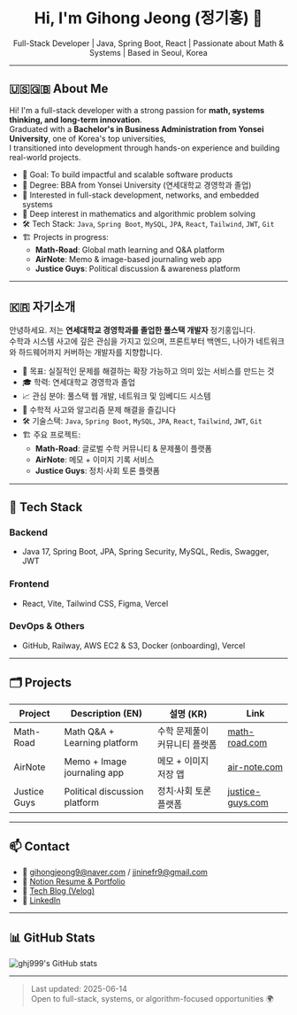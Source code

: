 <h1 align="center">Hi, I'm Gihong Jeong (정기홍) 👋</h1>

<p align="center">
Full-Stack Developer | Java, Spring Boot, React | Passionate about Math & Systems | Based in Seoul, Korea
</p>

---

## 🇺🇸🇬🇧 About Me

Hi! I'm a full-stack developer with a strong passion for **math, systems thinking, and long-term innovation**.  
Graduated with a **Bachelor's in Business Administration from Yonsei University**, one of Korea's top universities,  
I transitioned into development through hands-on experience and building real-world projects.

- 🎯 Goal: To build impactful and scalable software products
- 💼 Degree: BBA from Yonsei University (연세대학교 경영학과 졸업)
- 🧠 Interested in full-stack development, networks, and embedded systems
- 🧮 Deep interest in mathematics and algorithmic problem solving
- 🛠️ Tech Stack: `Java`, `Spring Boot`, `MySQL`, `JPA`, `React`, `Tailwind`, `JWT`, `Git`
- 🏗️ Projects in progress:
  - **Math-Road**: Global math learning and Q&A platform
  - **AirNote**: Memo & image-based journaling web app
  - **Justice Guys**: Political discussion & awareness platform

---

## 🇰🇷 자기소개

안녕하세요. 저는 **연세대학교 경영학과를 졸업한 풀스택 개발자** 정기홍입니다.  
수학과 시스템 사고에 깊은 관심을 가지고 있으며, 프론트부터 백엔드, 나아가 네트워크와 하드웨어까지 커버하는 개발자를 지향합니다.

- 🎯 목표: 실질적인 문제를 해결하는 확장 가능하고 의미 있는 서비스를 만드는 것
- 🎓 학력: 연세대학교 경영학과 졸업
- 📈 관심 분야: 풀스택 웹 개발, 네트워크 및 임베디드 시스템
- 🧮 수학적 사고와 알고리즘 문제 해결을 즐깁니다
- 🛠️ 기술스택: `Java`, `Spring Boot`, `MySQL`, `JPA`, `React`, `Tailwind`, `JWT`, `Git`
- 🏗️ 주요 프로젝트:
  - **Math-Road**: 글로벌 수학 커뮤니티 & 문제풀이 플랫폼
  - **AirNote**: 메모 + 이미지 기록 서비스
  - **Justice Guys**: 정치·사회 토론 플랫폼

---

## 🧰 Tech Stack

### Backend
- Java 17, Spring Boot, JPA, Spring Security, MySQL, Redis, Swagger, JWT

### Frontend
- React, Vite, Tailwind CSS, Figma, Vercel

### DevOps & Others
- GitHub, Railway, AWS EC2 & S3, Docker (onboarding), Vercel

---

## 🗂️ Projects

| Project | Description (EN) | 설명 (KR) | Link |
|--------|-------------------|-----------|------|
| Math-Road | Math Q&A + Learning platform | 수학 문제풀이 커뮤니티 플랫폼 | [math-road.com](https://math-road.com) |
| AirNote | Memo + Image journaling app | 메모 + 이미지 저장 앱 | [air-note.com](https://air-note.com) |
| Justice Guys | Political discussion platform | 정치·사회 토론 플랫폼 | [justice-guys.com](https://justice-guys.com) |

---

## 📫 Contact

- 📧 gihongjeong9@naver.com / jjninefr9@gmail.com  
- 🧾 [Notion Resume & Portfolio](https://notion.so/ghj999/resume)  
- 📝 [Tech Blog (Velog)](https://velog.io/@ghj999)  
- 💼 [LinkedIn](https://linkedin.com/in/ghj999)

---

## 📊 GitHub Stats

![ghj999's GitHub stats](https://github-readme-stats.vercel.app/api?username=ghj999&show_icons=true&theme=tokyonight)

---

> Last updated: 2025-06-14  
> Open to full-stack, systems, or algorithm-focused opportunities 🌍

